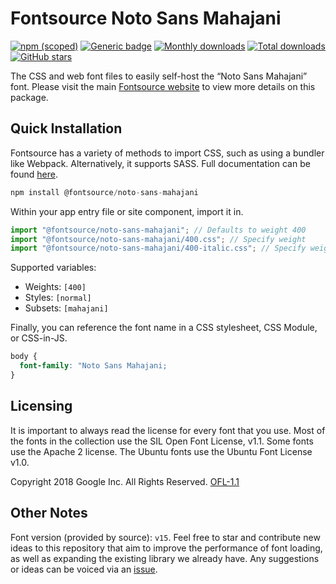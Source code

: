 # Fontsource Noto Sans Mahajani

[![npm (scoped)](https://img.shields.io/npm/v/@fontsource/noto-sans-mahajani?color=brightgreen)](https://www.npmjs.com/package/@fontsource/noto-sans-mahajani) [![Generic badge](https://img.shields.io/badge/fontsource-passing-brightgreen)](https://github.com/fontsource/fontsource) [![Monthly downloads](https://badgen.net/npm/dm/@fontsource/noto-sans-mahajani)](https://github.com/fontsource/fontsource) [![Total downloads](https://badgen.net/npm/dt/@fontsource/noto-sans-mahajani)](https://github.com/fontsource/fontsource) [![GitHub stars](https://img.shields.io/github/stars/fontsource/fontsource.svg?style=social&label=Star)](https://github.com/fontsource/fontsource/stargazers)

The CSS and web font files to easily self-host the “Noto Sans Mahajani” font. Please visit the main [Fontsource website](https://fontsource.org/fonts/noto-sans-mahajani) to view more details on this package.

## Quick Installation

Fontsource has a variety of methods to import CSS, such as using a bundler like Webpack. Alternatively, it supports SASS. Full documentation can be found [here](https://fontsource.org/docs/introduction).

```javascript
npm install @fontsource/noto-sans-mahajani
```

Within your app entry file or site component, import it in.

```javascript
import "@fontsource/noto-sans-mahajani"; // Defaults to weight 400
import "@fontsource/noto-sans-mahajani/400.css"; // Specify weight
import "@fontsource/noto-sans-mahajani/400-italic.css"; // Specify weight and style

```

Supported variables:
- Weights: `[400]`
- Styles: `[normal]`
- Subsets: `[mahajani]`

Finally, you can reference the font name in a CSS stylesheet, CSS Module, or CSS-in-JS.

```css
body {
  font-family: "Noto Sans Mahajani;
}
```

## Licensing
It is important to always read the license for every font that you use.
Most of the fonts in the collection use the SIL Open Font License, v1.1. Some fonts use the Apache 2 license. The Ubuntu fonts use the Ubuntu Font License v1.0.

Copyright 2018 Google Inc. All Rights Reserved.
[OFL-1.1](http://scripts.sil.org/OFL)

## Other Notes
Font version (provided by source): `v15`.
Feel free to star and contribute new ideas to this repository that aim to improve the performance of font loading, as well as expanding the existing library we already have. Any suggestions or ideas can be voiced via an [issue](https://github.com/fontsource/fontsource/issues).